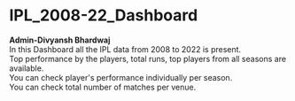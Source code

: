 # IPL_2008-22_Dashboard
<b front-color="#ff0000">Admin-Divyansh Bhardwaj</b>
<br>
In this Dashboard all the IPL data from 2008 to 2022 is present.<br>
Top performance by the players, total runs, top players from all seasons are available.<br>
You can check player's performance individually per season.<br>
You can check total number of matches per venue.

